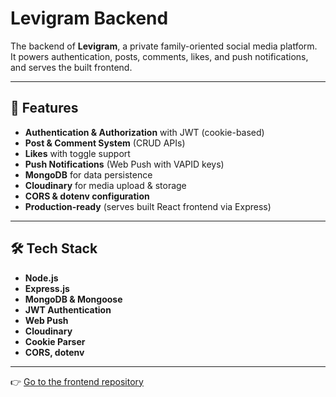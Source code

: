 # Levigram Backend

The backend of **Levigram**, a private family-oriented social media platform.  
It powers authentication, posts, comments, likes, and push notifications, and serves the built frontend.

---

## 🚀 Features

- **Authentication & Authorization** with JWT (cookie-based)
- **Post & Comment System** (CRUD APIs)
- **Likes** with toggle support
- **Push Notifications** (Web Push with VAPID keys)
- **MongoDB** for data persistence
- **Cloudinary** for media upload & storage
- **CORS & dotenv configuration**
- **Production-ready** (serves built React frontend via Express)

---

## 🛠️ Tech Stack

- **Node.js**
- **Express.js**
- **MongoDB & Mongoose**
- **JWT Authentication**
- **Web Push**
- **Cloudinary**
- **Cookie Parser**
- **CORS, dotenv**

---

👉 [Go to the frontend repository](https://github.com/ViktorPisarczyk/Levigram_FE)

